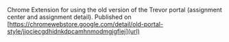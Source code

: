 Chrome Extension for using the old version of the Trevor portal (assignment center and assignment detail). Published on [https://chromewebstore.google.com/detail/old-portal-style/jjociecgdhidnkdpcamhnmodmgjgfiej](url)
